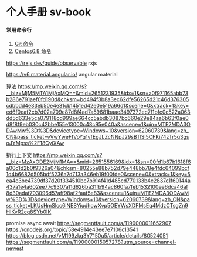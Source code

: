 # 个人手册 sv-book

#### 常用命令行
1. [Git 命令](https://github.com/ronliruonan/sv-book/blob/master/git.md)
2. [Centos6.8 命令](https://github.com/ronliruonan/sv-book/blob/master/centos6.8.md)

https://rxjs.dev/guide/observable   rxjs

https://v6.material.angular.io/  angular material


算法
https://mp.weixin.qq.com/s?__biz=MjM5MTA1MjAxMQ==&mid=2651231935&idx=1&sn=a0f971165abb73b286e791aef0fd190d&chksm=bd494f3b8a3ec62dfe56265d21c46d376305cdbbdd4e33eb50e4e31cb1451ed42e0e519a66d1&scene=0&xtrack=1&key=ed6f0eaf2cb7d02a709e87d8f4ad7a59681baae3497372ec7f1bfc0c522a063dd5d633e5ca079118cd999ae664cc5abdb3087bc660e29e84aa6b63f0ae0d8f8f9eb030c42bbe155e13000c48c95e040a&ascene=1&uin=MTE2MDA3ODAwMw%3D%3D&devicetype=Windows+10&version=62060739&lang=zh_CN&pass_ticket=vVwYweFfVoYq1vfEgJLZcNNpJ29sBTlSl5CFKi74zTr5q3gsoJYMpss%2F18CyiXAw

执行上下文
https://mp.weixin.qq.com/s?__biz=MzAxODE2MjM1MA==&mid=2651556169&idx=1&sn=00fd1b67b1618f6a00c1d2b0f9326a04&chksm=80255e88b752d79e448bb78e4fdc64099bcf1d4b6682d505bdf5236a7d713a346eb19f00fde0&scene=0&xtrack=1&key=5ea4c3be4739df37d20f334510bc7b914f41d485cd770133b4c2837c1f60144a437a1e4a602ee77c9307a11d626ba31fb94ac860fa7feb1532100ee6dca46af8d30adaf703096d57aff98af2faaf5e83&ascene=1&uin=MTE2MDA3ODAwMw%3D%3D&devicetype=Windows+10&version=62060739&lang=zh_CN&pass_ticket=LKUsHmSlcc6iNESYiudhowXvp5OEYWsXDFMsEq4MdzCTsgZn9HIKvR2cq8SYb0IK

promise async await
https://segmentfault.com/a/1190000011652907
https://cnodejs.org/topic/58e4914e43ee7e7106c13541
https://blog.csdn.net/vM199zkg3Y7150u5/article/details/80524051
https://segmentfault.com/a/1190000015057278?utm_source=channel-newest
